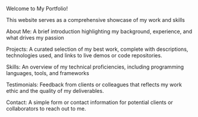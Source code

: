 Welcome to My Portfolio!

This website serves as a comprehensive showcase of my work and skills 

About Me: A brief introduction highlighting my background, experience, and what drives my passion 

Projects: A curated selection of my best work, complete with descriptions, technologies used, and links to live demos or code repositories.

Skills: An overview of my technical proficiencies, including programming languages, tools, and frameworks 

Testimonials: Feedback from clients or colleagues that reflects my work ethic and the quality of my deliverables.

Contact: A simple form or contact information for potential clients or collaborators to reach out to me.
